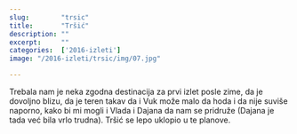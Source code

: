```yaml
---
slug:        "trsic"
title:       "Tršić"
description: ""
excerpt:     ""
categories:  ['2016-izleti']
image: "/2016-izleti/trsic/img/07.jpg"

---
```


Trebala nam je neka zgodna destinacija za prvi izlet posle zime, da je dovoljno blizu, da je teren takav da i Vuk može
malo da hoda i da nije suviše naporno, kako bi mi mogli i Vlada i Dajana da nam se pridruže (Dajana je tada već bila vrlo 
trudna). Tršić se lepo uklopio u te planove.